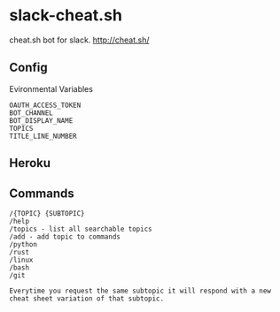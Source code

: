 # slack-cheat.sh
cheat.sh bot for slack. http://cheat.sh/
## Config
Evironmental Variables
```
OAUTH_ACCESS_TOKEN
BOT_CHANNEL
BOT_DISPLAY_NAME
TOPICS
TITLE_LINE_NUMBER
```
## Heroku
## Commands
```
/{TOPIC} {SUBTOPIC}
/help
/topics - list all searchable topics
/add - add topic to commands
/python
/rust
/linux
/bash
/git

Everytime you request the same subtopic it will respond with a new cheat sheet variation of that subtopic.
```
